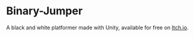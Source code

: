 # Binary-Jumper
 A black and white platformer made with Unity, available for free on [Itch.io](https://eajb.itch.io/binary-jumper).
